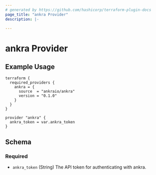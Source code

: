```yaml
---
# generated by https://github.com/hashicorp/terraform-plugin-docs
page_title: "ankra Provider"
description: |-

---
```



# ankra Provider



## Example Usage


```hcl
terraform {
  required_providers {
    ankra = {
      source  = "ankraio/ankra"
      version = "0.1.0"
    }
  }
}

provider "ankra" {
  ankra_token = var.ankra_token
}
```

<!-- schema generated by tfplugindocs -->
## Schema

### Required

- `ankra_token` (String) The API token for authenticating with ankra.
